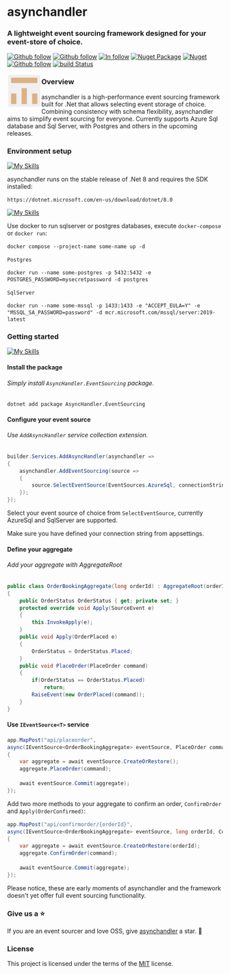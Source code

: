 # asynchandler

### A lightweight event sourcing framework designed for your event-store of choice.

[![Github follow](https://img.shields.io/badge/follow-asynchandler-bf9136?logo=github)](https://github.com/asynchandler)
[![Github follow](https://img.shields.io/badge/follow-eventsourcer-bf9136?logo=github)](https://github.com/eventsourcer)
[![In follow](https://img.shields.io/badge/follow-LinkedIn-blue?logo=linkedin)](https://www.linkedin.com/in/sarwansurchi/)
[![Nuget Package](https://badgen.net/nuget/v/asynchandler.eventsourcing)](https://www.nuget.org/packages/AsyncHandler.EventSourcing)
[![Nuget](https://badgen.net/nuget/dt/asynchandler.eventsourcing)](https://www.nuget.org/packages/AsyncHandler.EventSourcing)
[![Github follow](https://img.shields.io/badge/give_us_a-⭐-yellow?logo=github)](https://github.com/asynchandler/AsyncHandler.EventSourcing)
[![build Status](https://dev.azure.com/asynchandler/AsyncHandler.EventSourcing/_apis/build/status%2Fasynchandler.AsyncHandler.EventSourcing?branchName=main&label=azure%20pipes)](https://dev.azure.com/asynchandler/AsyncHandler.EventSourcing/_build/latest?definitionId=11&branchName=main)

<div align="left">
    <img src="assets/ah_radius.PNG" width="80" height="80" style="float:left;" alt="asynchandler">
</div>

### Overview

asynchandler is a high-performance event sourcing framework built for .Net that allows selecting event storage of choice. Combining consistency with schema flexibility, asynchandler aims to simplify event sourcing for everyone. Currently supports Azure Sql database and Sql Server, with Postgres and others in the upcoming releases.

### Environment setup

[![My Skills](https://skillicons.dev/icons?i=dotnet)](https://dotnet.microsoft.com/en-us/download/dotnet/8.0)

asynchandler runs on the stable release of .Net 8 and requires the SDK installed:

    https://dotnet.microsoft.com/en-us/download/dotnet/8.0

[![My Skills](https://skillicons.dev/icons?i=docker)](https://dotnet.microsoft.com/en-us/download/dotnet/8.0)

Use docker to run sqlserver or postgres databases, execute `docker-compose` or `docker run`:

    docker compose --project-name some-name up -d

`Postgres`

    docker run --name some-postgres -p 5432:5432 -e POSTGRES_PASSWORD=mysecretpassword -d postgres

`SqlServer`

    docker run --name some-mssql -p 1433:1433 -e "ACCEPT_EULA=Y" -e "MSSQL_SA_PASSWORD=password" -d mcr.microsoft.com/mssql/server:2019-latest

### Getting started

[![My Skills](https://skillicons.dev/icons?i=vscode)](https://dotnet.microsoft.com/en-us/download/dotnet/8.0)
#### Install the package

###### Simply install `AsyncHandler.EventSourcing` package.

    dotnet add package AsyncHandler.EventSourcing

#### Configure your event source

###### Use `AddAsyncHandler` service collection extension.

```csharp
builder.Services.AddAsyncHandler(asynchandler =>
{
    asynchandler.AddEventSourcing(source =>
    {
        source.SelectEventSource(EventSources.AzureSql, connectionString);
    });
});
```

Select your event source of choice from `SelectEventSource`, currently AzureSql and SqlServer are supported.

Make sure you have defined your connection string from appsettings.

#### Define your aggregate
###### Add your aggregate with AggregateRoot

```csharp
public class OrderBookingAggregate(long orderId) : AggregateRoot(orderId)
{
    public OrderStatus OrderStatus { get; private set; }
    protected override void Apply(SourceEvent e)
    {
        this.InvokeApply(e);
    }
    public void Apply(OrderPlaced e)
    {
        OrderStatus = OrderStatus.Placed;
    }
    public void PlaceOrder(PlaceOrder command)
    {
        if(OrderStatus == OrderStatus.Placed)
            return;
        RaiseEvent(new OrderPlaced(command));
    }
}
```

#### Use `IEventSource<T>` service

```csharp
app.MapPost("api/placeorder", 
async(IEventSource<OrderBookingAggregate> eventSource, PlaceOrder command) =>
{
    var aggregate = await eventSource.CreateOrRestore();
    aggregate.PlaceOrder(command);

    await eventSource.Commit(aggregate);
});
```

Add two more methods to your aggregate to confirm an order, `ConfirmOrder` and `Apply(OrderConfirmed)`:

```csharp
app.MapPost("api/confirmorder/{orderId}", 
async(IEventSource<OrderBookingAggregate> eventSource, long orderId, ConfirmOrder command) =>
{
    var aggregate = await eventSource.CreateOrRestore(orderId);
    aggregate.ConfirmOrder(command);

    await eventSource.Commit(aggregate);
});
```

Please notice, these are early moments of asynchandler and the framework doesn't yet offer full event sourcing functionality.

### Give us a ⭐
If you are an event sourcer and love OSS, give [asynchandler](https://github.com/asynchandler/AsyncHandler.EventSourcing) a star. :purple_heart:

### License

This project is licensed under the terms of the [MIT](https://github.com/asynchandler/AsyncHandler.EventSourcing/blob/main/LICENSE) license.
